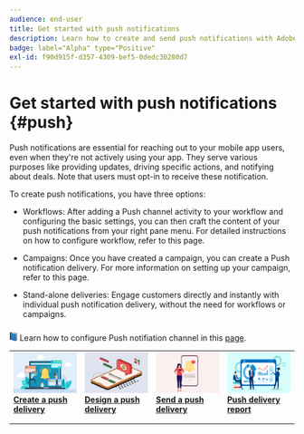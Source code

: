 ```yaml
---
audience: end-user
title: Get started with push notifications
description: Learn how to create and send push notifications with Adobe Campaign Web
badge: label="Alpha" type="Positive"
exl-id: f90d915f-d357-4309-bef5-0dedc30280d7
---
```

# Get started with push notifications {#push}

Push notifications are essential for reaching out to your mobile app users, even when they're not actively using your app. They serve various purposes like providing updates, driving specific actions, and notifying about deals. Note that users must opt-in to receive these notification.

To create push notifications, you have three options:

* Workflows: After adding a Push channel activity to your workflow and configuring the basic settings, you can then craft the content of your push notifications from your right pane menu. For detailed instructions on how to configure workflow, refer to this page.

* Campaigns: Once you have created a campaign, you can create a Push notification delivery. For more information on setting up your campaign, refer to this page.

* Stand-alone deliveries: Engage customers directly and instantly with individual push notification delivery, without the need for workflows or campaigns.

![](../assets/do-not-localize/book.png) Learn how to configure Push notifiation channel in this [page](https://experienceleague.corp.adobe.com/docs/campaign/campaign-v8/campaigns/send/push.html?lang=en).

<table style="table-layout:fixed"><tr style="border: 0;">
<td>
<a href="create-push.md">
<img alt="Lead" src="assets/do-not-localize/push_create.jpeg">
</a>
<div><a href="create-push.md"><strong>Create a push delivery</strong>
</div>
<p>
</td>
<td>
<a href="content-push.md">
<img alt="Infrequent" src="assets/do-not-localize/push_design.jpeg">
</a>
<div>
<a href="content-push.md"><strong>Design a push delivery<strong></strong></a>
</div>
<p></td>
<td>
<a href="send-push.md">
<img alt="Validation" src="assets/do-not-localize/push_send.jpeg">
</a>
<div>
<a href="send-push.md"><strong>Send a push delivery</strong></a>
</div>
<p>
</td>
<td>
<a href="send-push.md">
<img alt="Validation" src="assets/do-not-localize/push_report.jpeg">
</a>
<div>
<a href="send-push.md"><strong>Push delivery report</strong></a>
</div>
<p>
</td>
</tr></table>
